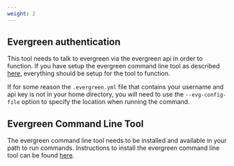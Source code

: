 ```yaml
---
weight: 2
---
```

## Evergreen authentication

This tool needs to talk to evergreen via the evergreen api in order to function. If you have setup
the evergreen command line tool as described [here](https://github.com/evergreen-ci/evergreen/wiki/Using-the-Command-Line-Tool#downloading-the-command-line-tool),
everything should be setup for the tool to function.

If for some reason the `.evergreen.yml` file that contains your username and api key is not in your
home directory, you will need to use the `--evg-config-file` option to specify the location when 
running the command.

## Evergreen Command Line Tool

The evergreen command line tool needs to be installed and available in your path to run commands.
Instructions to install the evergreen command line tool can be found 
[here](https://github.com/evergreen-ci/evergreen/wiki/Using-the-Command-Line-Tool#downloading-the-command-line-tool).
